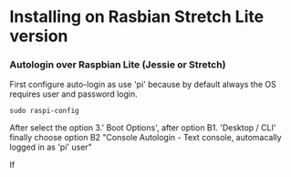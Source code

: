 # Installing on Rasbian Stretch Lite version

### Autologin over Raspbian Lite (Jessie or Stretch)
First configure auto-login as use 'pi' because by default always the OS requires user and password login. 
```
sudo raspi-config
```
After select the option 3.' Boot Options', after option B1. 'Desktop / CLI' finally choose option B2 "Console Autologin - Text console, automacally logged in as 'pi' user"

If 
